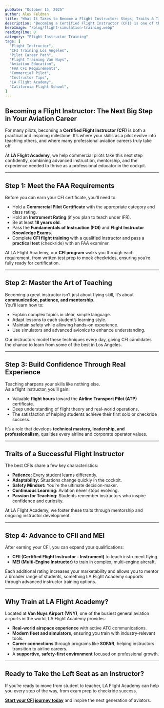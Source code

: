 ```yaml
---
pubDate: "October 15, 2025"
author: Alex Feldman
title: "What It Takes to Become a Flight Instructor: Steps, Traits & Tips"
description: "Becoming a Certified Flight Instructor (CFI) is one of the most rewarding milestones in aviation. Discover the steps, essential traits, and expert tips to launch your flight instruction career with LA Flight Academy."
heroImage: "/blog/flight-simulation-training.webp"
readingTime: 8
category: "Flight Instructor Training"
tags: [
  "Flight Instructor",
  "CFI Training Los Angeles",
  "Pilot Career Path",
  "Flight Training Van Nuys",
  "Aviation Education",
  "FAA CFI Requirements",
  "Commercial Pilot",
  "Instructor Tips",
  "LA Flight Academy",
  "California Flight School",
]
---
```


## Becoming a Flight Instructor: The Next Big Step in Your Aviation Career

For many pilots, becoming a **Certified Flight Instructor (CFI)** is both a practical and inspiring milestone. It’s where your skills as a pilot evolve into teaching others, and where many professional aviation careers truly take off.

At **LA Flight Academy**, we help commercial pilots take this next step confidently, combining advanced instruction, mentorship, and the experience needed to thrive as a professional educator in the cockpit.

---

## Step 1: Meet the FAA Requirements

Before you can earn your CFI certificate, you’ll need to:

- Hold a **Commercial Pilot Certificate** with the appropriate category and class rating.
- Hold an **Instrument Rating** (if you plan to teach under IFR).
- Be at least **18 years old**.
- Pass the **Fundamentals of Instruction (FOI)** and **Flight Instructor Knowledge Exams**.
- Complete **CFI flight training** with a qualified instructor and pass a **practical test** (checkride) with an FAA examiner.

At LA Flight Academy, our **CFI program** walks you through each requirement, from written test prep to mock checkrides, ensuring you’re fully ready for certification.

---

## Step 2: Master the Art of Teaching

Becoming a great instructor isn’t just about flying skill, it’s about **communication, patience, and mentorship**.  
You’ll learn how to:

- Explain complex topics in clear, simple language.  
- Adapt lessons to each student’s learning style.  
- Maintain safety while allowing hands-on experience.  
- Use simulators and advanced avionics to enhance understanding.  

Our instructors model these techniques every day, giving CFI candidates the chance to learn from some of the best in Los Angeles.

---

## Step 3: Build Confidence Through Real Experience

Teaching sharpens your skills like nothing else.  
As a flight instructor, you’ll gain:

- Valuable **flight hours** toward the **Airline Transport Pilot (ATP)** certificate.  
- Deep understanding of flight theory and real-world operations.  
- The satisfaction of helping students achieve their first solo or checkride success.  

It’s a role that develops **technical mastery, leadership, and professionalism**, qualities every airline and corporate operator values.

---

## Traits of a Successful Flight Instructor

The best CFIs share a few key characteristics:

- **Patience:** Every student learns differently.  
- **Adaptability:** Situations change quickly in the cockpit.  
- **Safety Mindset:** You’re the ultimate decision-maker.  
- **Continuous Learning:** Aviation never stops evolving.  
- **Passion for Teaching:** Students remember instructors who inspire confidence and curiosity.

At LA Flight Academy, we foster these traits through mentorship and ongoing instructor development.

---

## Step 4: Advance to CFII and MEI

After earning your CFI, you can expand your qualifications:

- **CFII (Certified Flight Instructor – Instrument)** to teach instrument flying.  
- **MEI (Multi-Engine Instructor)** to train in complex, multi-engine aircraft.  

Each additional rating increases your marketability and allows you to mentor a broader range of students, something LA Flight Academy supports through advanced instructor training options.

---

## Why Train at LA Flight Academy?

Located at **Van Nuys Airport (VNY)**, one of the busiest general aviation airports in the world, LA Flight Academy provides:

- **Real-world airspace experience** with active ATC communications.  
- **Modern fleet and simulators**, ensuring you train with industry-relevant tools.  
- **Career connections** through programs like **SOFAR**, helping instructors transition to airline careers.  
- A **supportive, safety-first environment** focused on professional growth.

---

## Ready to Take the Left Seat as an Instructor?

If you’re ready to move from student to teacher, LA Flight Academy can help you every step of the way, from exam prep to checkride success.

**[Start your CFI journey today](/programs/certified-flight-instructor/)** and inspire the next generation of aviators.
